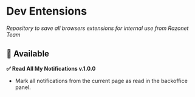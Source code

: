 # Dev Entensions

*Repository to save all browsers extensions for internal use from Razonet Team*

## 🚀 Available

**✅ Read All My Notifications v.1.0.0**
- Mark all notifications from the current page as read in the backoffice panel.
